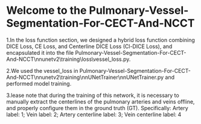 # Welcome to the Pulmonary-Vessel-Segmentation-For-CECT-And-NCCT

1.In the loss function section, we designed a hybrid loss function combining DICE Loss, CE Loss, and Centerline DICE Loss (Cl-DICE Loss), and encapsulated it into the file Pulmonary-Vessel-Segmentation-For-CECT-And-NCCT\nnunetv2\training\loss\vessel_loss.py.

2.We used the vessel_loss in Pulmonary-Vessel-Segmentation-For-CECT-And-NCCT\nnunetv2\training\nnUNetTrainer\nnUNetTrainer.py and performed model training.

3.lease note that during the training of this network, it is necessary to manually extract the centerlines of the pulmonary arteries and veins offline, and properly configure them in the ground truth (GT). Specifically: Artery label: 1; Vein label: 2; Artery centerline label: 3; Vein centerline label: 4
